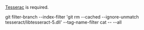 [Tesserac](https://github.com/UB-Mannheim/tesseract/wiki) is required.


git filter-branch --index-filter 'git rm --cached --ignore-unmatch tesseract/libtesseract-5.dll' --tag-name-filter cat -- --all